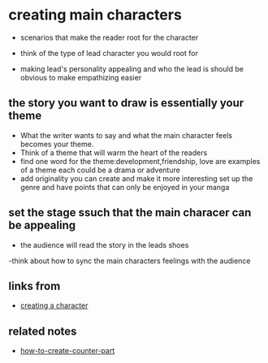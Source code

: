 # creating main characters
- scenarios that make the reader root for the character

- think of the type of lead character you would root for

- making lead's personality appealing and who the lead is should be obvious to make empathizing easier


## the story you want to draw is essentially your theme
- What the writer wants to say and 
  what the main character feels becomes your theme.
- Think of a theme that will warm the heart of the readers
- find one word for the theme:development,friendship, love
  are examples of a theme each could be a drama or adventure
- add originality you can create and make it more interesting
  set up the genre and have points that can only be enjoyed in your manga


## set the stage ssuch that the main characer can be appealing
- the audience will read the story in the leads shoes

-think about how to sync the main characters feelings with the audience
 

## links from
- [creating a character](creating-a-character.md)

## related notes
- [how-to-create-counter-part](how-to-create-counter-part.md)
